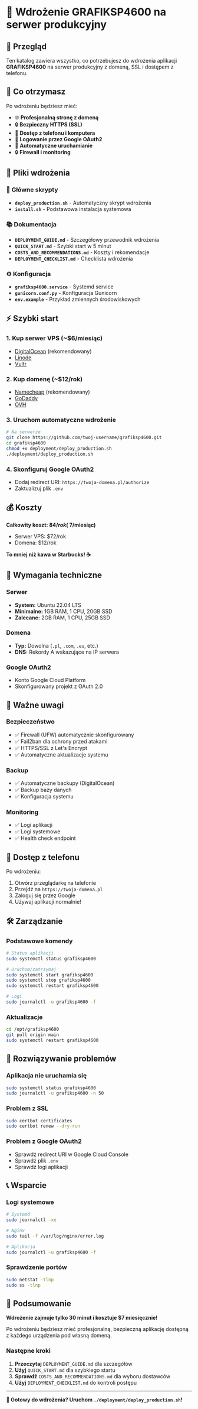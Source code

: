 # 🚀 Wdrożenie GRAFIKSP4600 na serwer produkcyjny

## 📖 Przegląd

Ten katalog zawiera wszystko, co potrzebujesz do wdrożenia aplikacji **GRAFIKSP4600** na serwer produkcyjny z domeną, SSL i dostępem z telefonu.

## 🎯 Co otrzymasz

Po wdrożeniu będziesz mieć:
- 🌐 **Profesjonalną stronę z domeną**
- 🔒 **Bezpieczny HTTPS (SSL)**
- 📱 **Dostęp z telefonu i komputera**
- 🔐 **Logowanie przez Google OAuth2**
- 🚀 **Automatyczne uruchamianie**
- 🔒 **Firewall i monitoring**

## 📁 Pliki wdrożenia

### 🚀 **Główne skrypty**
- **`deploy_production.sh`** - Automatyczny skrypt wdrożenia
- **`install.sh`** - Podstawowa instalacja systemowa

### 📚 **Dokumentacja**
- **`DEPLOYMENT_GUIDE.md`** - Szczegółowy przewodnik wdrożenia
- **`QUICK_START.md`** - Szybki start w 5 minut
- **`COSTS_AND_RECOMMENDATIONS.md`** - Koszty i rekomendacje
- **`DEPLOYMENT_CHECKLIST.md`** - Checklista wdrożenia

### ⚙️ **Konfiguracja**
- **`grafiksp4600.service`** - Systemd service
- **`gunicorn.conf.py`** - Konfiguracja Gunicorn
- **`env.example`** - Przykład zmiennych środowiskowych

## ⚡ Szybki start

### 1. **Kup serwer VPS** (~$6/miesiąc)
- [DigitalOcean](https://digitalocean.com) (rekomendowany)
- [Linode](https://linode.com)
- [Vultr](https://vultr.com)

### 2. **Kup domenę** (~$12/rok)
- [Namecheap](https://namecheap.com) (rekomendowany)
- [GoDaddy](https://godaddy.com)
- [OVH](https://ovh.com)

### 3. **Uruchom automatyczne wdrożenie**
```bash
# Na serwerze
git clone https://github.com/twoj-username/grafiksp4600.git
cd grafiksp4600
chmod +x deployment/deploy_production.sh
./deployment/deploy_production.sh
```

### 4. **Skonfiguruj Google OAuth2**
- Dodaj redirect URI: `https://twoja-domena.pl/authorize`
- Zaktualizuj plik `.env`

## 💰 Koszty

**Całkowity koszt: $84/rok (~$7/miesiąc)**
- Serwer VPS: $72/rok
- Domena: $12/rok

**To mniej niż kawa w Starbucks! ☕**

## 🔧 Wymagania techniczne

### Serwer
- **System:** Ubuntu 22.04 LTS
- **Minimalne:** 1GB RAM, 1 CPU, 20GB SSD
- **Zalecane:** 2GB RAM, 1 CPU, 25GB SSD

### Domena
- **Typ:** Dowolna (`.pl`, `.com`, `.eu`, etc.)
- **DNS:** Rekordy A wskazujące na IP serwera

### Google OAuth2
- Konto Google Cloud Platform
- Skonfigurowany projekt z OAuth 2.0

## 🚨 Ważne uwagi

### Bezpieczeństwo
- ✅ Firewall (UFW) automatycznie skonfigurowany
- ✅ Fail2ban dla ochrony przed atakami
- ✅ HTTPS/SSL z Let's Encrypt
- ✅ Automatyczne aktualizacje systemu

### Backup
- ✅ Automatyczne backupy (DigitalOcean)
- ✅ Backup bazy danych
- ✅ Konfiguracja systemu

### Monitoring
- ✅ Logi aplikacji
- ✅ Logi systemowe
- ✅ Health check endpoint

## 📱 Dostęp z telefonu

Po wdrożeniu:
1. Otwórz przeglądarkę na telefonie
2. Przejdź na `https://twoja-domena.pl`
3. Zaloguj się przez Google
4. Używaj aplikacji normalnie!

## 🛠️ Zarządzanie

### Podstawowe komendy
```bash
# Status aplikacji
sudo systemctl status grafiksp4600

# Uruchom/zatrzymaj
sudo systemctl start grafiksp4600
sudo systemctl stop grafiksp4600
sudo systemctl restart grafiksp4600

# Logi
sudo journalctl -u grafiksp4600 -f
```

### Aktualizacje
```bash
cd /opt/grafiksp4600
git pull origin main
sudo systemctl restart grafiksp4600
```

## 🚨 Rozwiązywanie problemów

### Aplikacja nie uruchamia się
```bash
sudo systemctl status grafiksp4600
sudo journalctl -u grafiksp4600 -n 50
```

### Problem z SSL
```bash
sudo certbot certificates
sudo certbot renew --dry-run
```

### Problem z Google OAuth2
- Sprawdź redirect URI w Google Cloud Console
- Sprawdź plik `.env`
- Sprawdź logi aplikacji

## 📞 Wsparcie

### Logi systemowe
```bash
# Systemd
sudo journalctl -xe

# Nginx
sudo tail -f /var/log/nginx/error.log

# Aplikacja
sudo journalctl -u grafiksp4600 -f
```

### Sprawdzenie portów
```bash
sudo netstat -tlnp
sudo ss -tlnp
```

## 🎉 Podsumowanie

**Wdrożenie zajmuje tylko 30 minut i kosztuje $7 miesięcznie!**

Po wdrożeniu będziesz mieć profesjonalną, bezpieczną aplikację dostępną z każdego urządzenia pod własną domeną.

### Następne kroki
1. **Przeczytaj** `DEPLOYMENT_GUIDE.md` dla szczegółów
2. **Użyj** `QUICK_START.md` dla szybkiego startu
3. **Sprawdź** `COSTS_AND_RECOMMENDATIONS.md` dla wyboru dostawców
4. **Użyj** `DEPLOYMENT_CHECKLIST.md` do kontroli postępu

---

**🚀 Gotowy do wdrożenia? Uruchom `./deployment/deploy_production.sh`!**
